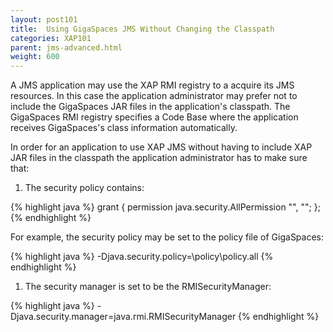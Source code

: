 ```yaml
---
layout: post101
title:  Using GigaSpaces JMS Without Changing the Classpath
categories: XAP101
parent: jms-advanced.html
weight: 600
---
```




A JMS application may use the XAP RMI registry to a acquire its JMS resources. In this case the application administrator may prefer not to include the GigaSpaces JAR files in the application's classpath. The GigaSpaces RMI registry specifies a Code Base where the application receives GigaSpaces's class information automatically.

In order for an application to use XAP JMS without having to include XAP JAR files in the classpath the application administrator has to make sure that:

1. The security policy contains:

{% highlight java %}
grant {
    permission java.security.AllPermission "", "";
};
{% endhighlight %}

For example, the security policy may be set to the policy file of GigaSpaces:

{% highlight java %}
-Djava.security.policy=<JSHOMEDIR>\policy\policy.all
{% endhighlight %}

1. The security manager is set to be the RMISecurityManager:

{% highlight java %}
-Djava.security.manager=java.rmi.RMISecurityManager
{% endhighlight %}
